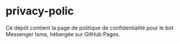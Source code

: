 # privacy-polic
Ce dépôt contient la page de politique de confidentialité pour le bot Messenger Isma, hébergée sur GitHub Pages.
